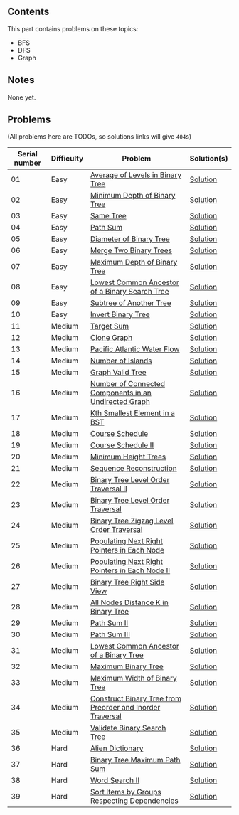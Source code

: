 ## Contents

This part contains problems on these topics:
- BFS
- DFS
- Graph


## Notes

None yet.

## Problems

(All problems here are TODOs, so solutions links will give `404`s)

|Serial number|Difficulty|Problem|Solution(s)|
|-|-|-|-|
|01|Easy|[Average of Levels in Binary Tree](https://leetcode.com/problems/average-of-levels-in-binary-tree/)|[Solution](/part-03/1_01_average-of-levels-in-binary-tree.cpp)|
|02|Easy|[Minimum Depth of Binary Tree](https://leetcode.com/problems/minimum-depth-of-binary-tree/)|[Solution](/part-03/1_02_minimum-depth-of-binary-tree.cpp)|
|03|Easy|[Same Tree](https://leetcode.com/problems/same-tree/)|[Solution](/part-03/1_03_same-tree.cpp)|
|04|Easy|[Path Sum](https://leetcode.com/problems/path-sum/)|[Solution](/part-03/1_04_path-sum.cpp)|
|05|Easy|[Diameter of Binary Tree](https://leetcode.com/problems/diameter-of-binary-tree/)|[Solution](/part-03/1_05_diameter-of-binary-tree.cpp)|
|06|Easy|[Merge Two Binary Trees](https://leetcode.com/problems/merge-two-binary-trees/)|[Solution](/part-03/1_06_merge-two-binary-trees.cpp)|
|07|Easy|[Maximum Depth of Binary Tree](https://leetcode.com/problems/maximum-depth-of-binary-tree/)|[Solution](/part-03/1_07_maximum-depth-of-binary-tree.cpp)|
|08|Easy|[Lowest Common Ancestor of a Binary Search Tree](https://leetcode.com/problems/lowest-common-ancestor-of-a-binary-search-tree/)|[Solution](/part-03/1_08_lowest-common-ancestor-of-a-binary-search-tree.cpp)|
|09|Easy|[Subtree of Another Tree](https://leetcode.com/problems/subtree-of-another-tree/)|[Solution](/part-03/1_09_subtree-of-another-tree.cpp)|
|10|Easy|[Invert Binary Tree](https://leetcode.com/problems/invert-binary-tree/)|[Solution](/part-03/1_10_invert-binary-tree.cpp)|
|11|Medium|[Target Sum](https://leetcode.com/problems/target-sum/)|[Solution](/part-03/2_11_target-sum.cpp)|
|12|Medium|[Clone Graph](https://leetcode.com/problems/clone-graph/)|[Solution](/part-03/2_12_clone-graph.cpp)|
|13|Medium|[Pacific Atlantic Water Flow](https://leetcode.com/problems/pacific-atlantic-water-flow/)|[Solution](/part-03/2_13_pacific-atlantic-water-flow.cpp)|
|14|Medium|[Number of Islands](https://leetcode.com/problems/number-of-islands/)|[Solution](/part-03/2_14_number-of-islands.cpp)|
|15|Medium|[Graph Valid Tree](https://leetcode.com/problems/graph-valid-tree/)|[Solution](/part-03/2_15_graph-valid-tree.cpp)|
|16|Medium|[Number of Connected Components in an Undirected Graph](https://leetcode.com/problems/number-of-connected-components-in-an-undirected-graph/)|[Solution](/part-03/2_16_number-of-connected-components-in-an-undirected-graph.cpp)|
|17|Medium|[Kth Smallest Element in a BST](https://leetcode.com/problems/kth-smallest-element-in-a-bst/)|[Solution](/part-03/2_17_kth-smallest-element-in-a-bst.cpp)|
|18|Medium|[Course Schedule](https://leetcode.com/problems/course-schedule/)|[Solution](/part-03/2_18_course-schedule.cpp)|
|19|Medium|[Course Schedule II](https://leetcode.com/problems/course-schedule-ii/)|[Solution](/part-03/2_19_course-schedule-ii.cpp)|
|20|Medium|[Minimum Height Trees](https://leetcode.com/problems/minimum-height-trees/)|[Solution](/part-03/2_20_minimum-height-trees.cpp)|
|21|Medium|[Sequence Reconstruction](https://leetcode.com/problems/sequence-reconstruction)|[Solution](/part-03/2_21_sequence-reconstruction.cpp)|
|22|Medium|[Binary Tree Level Order Traversal II](https://leetcode.com/problems/binary-tree-level-order-traversal-ii/)|[Solution](/part-03/2_22_binary-tree-level-order-traversal-ii.cpp)|
|23|Medium|[Binary Tree Level Order Traversal](https://leetcode.com/problems/binary-tree-level-order-traversal/)|[Solution](/part-03/2_23_binary-tree-level-order-traversal.cpp)|
|24|Medium|[Binary Tree Zigzag Level Order Traversal](https://leetcode.com/problems/binary-tree-zigzag-level-order-traversal/)|[Solution](/part-03/2_24_binary-tree-zigzag-level-order-traversal.cpp)|
|25|Medium|[Populating Next Right Pointers in Each Node](https://leetcode.com/problems/populating-next-right-pointers-in-each-node/)|[Solution](/part-03/2_25_populating-next-right-pointers-in-each-node.cpp)|
|26|Medium|[Populating Next Right Pointers in Each Node II](https://leetcode.com/problems/populating-next-right-pointers-in-each-node-ii/)|[Solution](/part-03/2_26_populating-next-right-pointers-in-each-node-ii.cpp)|
|27|Medium|[Binary Tree Right Side View](https://leetcode.com/problems/binary-tree-right-side-view/)|[Solution](/part-03/2_27_binary-tree-right-side-view.cpp)|
|28|Medium|[All Nodes Distance K in Binary Tree](https://leetcode.com/problems/all-nodes-distance-k-in-binary-tree/)|[Solution](/part-03/2_28_all-nodes-distance-k-in-binary-tree.cpp)|
|29|Medium|[Path Sum II](https://leetcode.com/problems/path-sum-ii/)|[Solution](/part-03/2_29_path-sum-ii.cpp)|
|30|Medium|[Path Sum III](https://leetcode.com/problems/path-sum-iii/)|[Solution](/part-03/2_30_path-sum-iii.cpp)|
|31|Medium|[Lowest Common Ancestor of a Binary Tree](https://leetcode.com/problems/lowest-common-ancestor-of-a-binary-tree/)|[Solution](/part-03/2_31_lowest-common-ancestor-of-a-binary-tree.cpp)|
|32|Medium|[Maximum Binary Tree](https://leetcode.com/problems/maximum-binary-tree/)|[Solution](/part-03/2_32_maximum-binary-tree.cpp)|
|33|Medium|[Maximum Width of Binary Tree](https://leetcode.com/problems/maximum-width-of-binary-tree/)|[Solution](/part-03/2_33_maximum-width-of-binary-tree.cpp)|
|34|Medium|[Construct Binary Tree from Preorder and Inorder Traversal](https://leetcode.com/problems/construct-binary-tree-from-preorder-and-inorder-traversal/)|[Solution](/part-03/2_34_construct-binary-tree-from-preorder-and-inorder-traversal.cpp)|
|35|Medium|[Validate Binary Search Tree](https://leetcode.com/problems/validate-binary-search-tree/)|[Solution](/part-03/2_35_validate-binary-search-tree.cpp)|
|36|Hard|[Alien Dictionary](https://leetcode.com/problems/alien-dictionary)|[Solution](/part-03/3_36_alien-dictionary.cpp)|
|37|Hard|[Binary Tree Maximum Path Sum](https://leetcode.com/problems/binary-tree-maximum-path-sum/)|[Solution](/part-03/3_37_binary-tree-maximum-path-sum.cpp)|
|38|Hard|[Word Search II](https://leetcode.com/problems/word-search-ii/)|[Solution](/part-03/3_38_word-search-ii.cpp)|
|39|Hard|[Sort Items by Groups Respecting Dependencies](https://leetcode.com/problems/sort-items-by-groups-respecting-dependencies/)|[Solution](/part-03/3_39_sort-items-by-groups-respecting-dependencies.cpp)|
